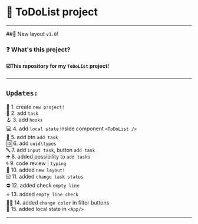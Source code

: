 # 📝 ToDoList project

---
##📓 New layout `v1.0`!
### ❓ What's this project?
#### ☑️This repository for my `ToDoList` project!

---

## `Updates:`
🎉 1. create `new project!`  
📝 2. add `task`   
🪝 3. add `hooks`  
💻 4. add `local state` inside component `<ToDoList />`    
🧈 5. add btn `add task`  
🆔 6. add `uuid\types`    
🔤 7. add `input task`, button `add task`  
➕ 8. added possibility to `add tasks`  
🌀 9. code review | `typing`  
🎨 10. added `new layout!`  
☑️ 11. added `change task status`  
⛔ 12. added check `empty line`  
⭐ 13. added `empty line check`  
🧑‍🎨 14. added `change color` in filter buttons    
📌 15. added local state in `<App/>`

---

